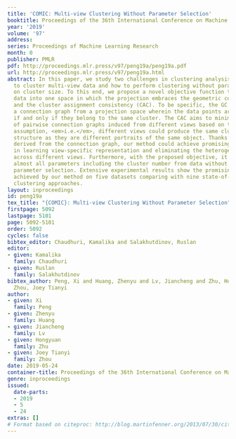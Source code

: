 ```yaml
---
title: 'COMIC: Multi-view Clustering Without Parameter Selection'
booktitle: Proceedings of the 36th International Conference on Machine Learning
year: '2019'
volume: '97'
address: 
series: Proceedings of Machine Learning Research
month: 0
publisher: PMLR
pdf: http://proceedings.mlr.press/v97/peng19a/peng19a.pdf
url: http://proceedings.mlr.press/v97/peng19a.html
abstract: In this paper, we study two challenges in clustering analysis, namely, how
  to cluster multi-view data and how to perform clustering without parameter selection
  on cluster size. To this end, we propose a novel objective function to project raw
  data into one space in which the projection embraces the geometric consistency (GC)
  and the cluster assignment consistency (CAC). To be specific, the GC aims to learn
  a connection graph from a projection space wherein the data points are connected
  if and only if they belong to the same cluster. The CAC aims to minimize the discrepancy
  of pairwise connection graphs induced from different views based on the view-consensus
  assumption, <em>i.e.</em>, different views could produce the same cluster assignment
  structure as they are different portraits of the same object. Thanks to the view-consensus
  derived from the connection graph, our method could achieve promising performance
  in learning view-specific representation and eliminating the heterogeneous gaps
  across different views. Furthermore, with the proposed objective, it could learn
  almost all parameters including the cluster number from data without labor-intensive
  parameter selection. Extensive experimental results show the promising performance
  achieved by our method on five datasets comparing with nine state-of-the-art multi-view
  clustering approaches.
layout: inproceedings
id: peng19a
tex_title: "{COMIC}: Multi-view Clustering Without Parameter Selection"
firstpage: 5092
lastpage: 5101
page: 5092-5101
order: 5092
cycles: false
bibtex_editor: Chaudhuri, Kamalika and Salakhutdinov, Ruslan
editor:
- given: Kamalika
  family: Chaudhuri
- given: Ruslan
  family: Salakhutdinov
bibtex_author: Peng, Xi and Huang, Zhenyu and Lv, Jiancheng and Zhu, Hongyuan and
  Zhou, Joey Tianyi
author:
- given: Xi
  family: Peng
- given: Zhenyu
  family: Huang
- given: Jiancheng
  family: Lv
- given: Hongyuan
  family: Zhu
- given: Joey Tianyi
  family: Zhou
date: 2019-05-24
container-title: Proceedings of the 36th International Conference on Machine Learning
genre: inproceedings
issued:
  date-parts:
  - 2019
  - 5
  - 24
extras: []
# Format based on citeproc: http://blog.martinfenner.org/2013/07/30/citeproc-yaml-for-bibliographies/
---
```

